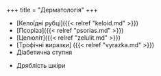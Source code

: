 ﻿+++
title = "Дерматологія"
+++

- [Келоїдні рубці]({{< relref "keloid.md" >}})
- [Псоріаз]({{< relref "psorias.md" >}})
- [Целюліт]({{< relref "zelulit.md" >}})
- [Трофічні виразки] ({{< relref "vyrazka.md" >}})
- Діабетична ступня
<!--more-->
- Дряблість шкіри
